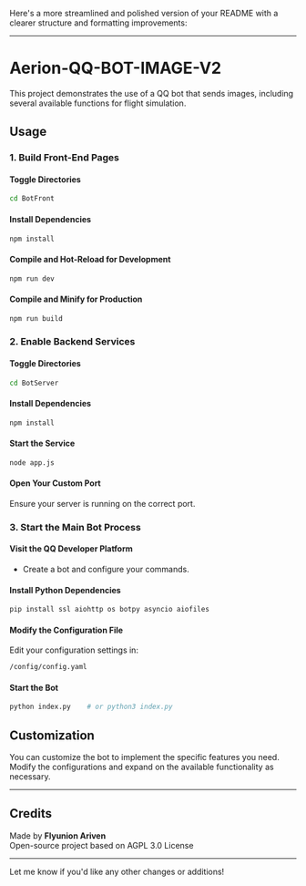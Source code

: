 Here's a more streamlined and polished version of your README with a clearer structure and formatting improvements:

---

# **Aerion-QQ-BOT-IMAGE-V2**

This project demonstrates the use of a QQ bot that sends images, including several available functions for flight simulation.

## **Usage**

### 1. **Build Front-End Pages**

#### **Toggle Directories**
```bash
cd BotFront
```

#### **Install Dependencies**
```bash
npm install
```

#### **Compile and Hot-Reload for Development**
```bash
npm run dev
```

#### **Compile and Minify for Production**
```bash
npm run build
```

### 2. **Enable Backend Services**

#### **Toggle Directories**
```bash
cd BotServer
```

#### **Install Dependencies**
```bash
npm install
```

#### **Start the Service**
```bash
node app.js
```

#### **Open Your Custom Port**
Ensure your server is running on the correct port.

### 3. **Start the Main Bot Process**

#### **Visit the QQ Developer Platform**
- Create a bot and configure your commands.

#### **Install Python Dependencies**
```bash
pip install ssl aiohttp os botpy asyncio aiofiles
```

#### **Modify the Configuration File**
Edit your configuration settings in:
```bash
/config/config.yaml
```

#### **Start the Bot**
```bash
python index.py    # or python3 index.py
```

## **Customization**
You can customize the bot to implement the specific features you need. Modify the configurations and expand on the available functionality as necessary.

---

## **Credits**

Made by **Flyunion Ariven**  
Open-source project based on AGPL 3.0 License

---

Let me know if you'd like any other changes or additions!
